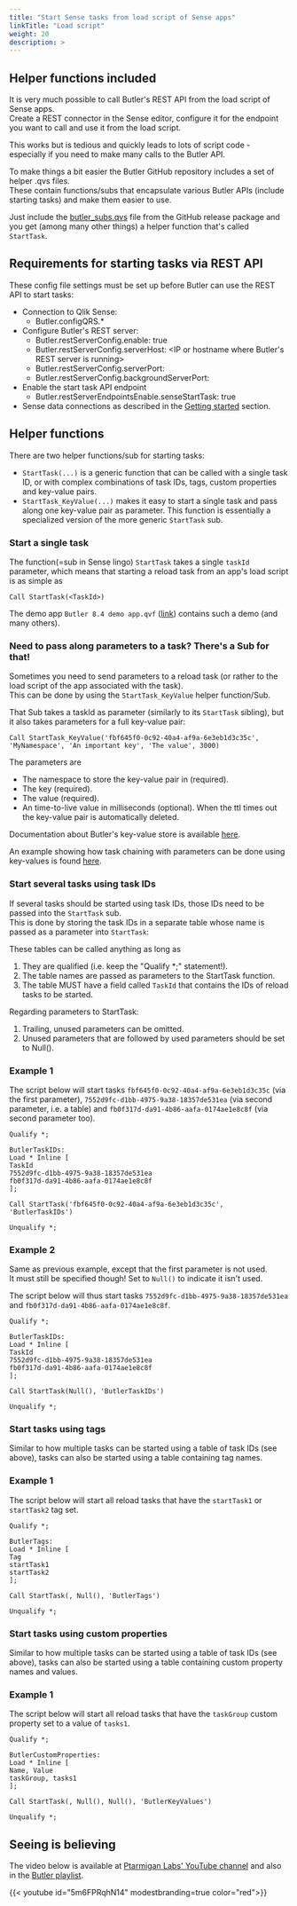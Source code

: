 ```yaml
---
title: "Start Sense tasks from load script of Sense apps"
linkTitle: "Load script"
weight: 20
description: >
---
```


## Helper functions included

It is very much possible to call Butler's REST API from the load script of Sense apps.  
Create a REST connector in the Sense editor, configure it for the endpoint you want to call and use it from the load script.

This works but is tedious and quickly leads to lots of script code - especially if you need to make many calls to the Butler API.

To make things a bit easier the Butler GitHub repository includes a set of helper .qvs files.  
These contain functions/subs that encapsulate various Butler APIs (include starting tasks) and make them easier to use.

Just include the [butler_subs.qvs](https://github.com/ptarmiganlabs/butler/blob/master/docs/sense_script/butler_subs.qvs) file from the GitHub release package and you get (among many other things) a helper function that's called `StartTask`.

## Requirements for starting tasks via REST API

These config file settings must be set up before Butler can use the REST API to start tasks:

- Connection to Qlik Sense:
  - Butler.configQRS.\*
- Configure Butler's REST server:
  - Butler.restServerConfig.enable: true
  - Butler.restServerConfig.serverHost: <IP or hostname where Butler's REST server is running>
  - Butler.restServerConfig.serverPort: <Port where Butler is exposing its REST server>
  - Butler.restServerConfig.backgroundServerPort: <Port used by Butler internally>
- Enable the start task API endpoint
  - Butler.restServerEndpointsEnable.senseStartTask: true
- Sense data connections as described in the [Getting started](/docs/getting-started/setup/data-connections) section.

## Helper functions

There are two helper functions/sub for starting tasks:

- `StartTask(...)` is a generic function that can be called with a single task ID, or with complex combinations of task IDs, tags, custom properties and key-value pairs.
- `StartTask_KeyValue(...)` makes it easy to start a single task and pass along one key-value pair as parameter. This function is essentially a specialized version of the more generic `StartTask` sub.

### Start a single task

The function(=sub in Sense lingo) `StartTask` takes a single `taskId` parameter, which means that starting a reload task from an app's load script is as simple as

    Call StartTask(<TaskId>)

The demo app `Butler 8.4 demo app.qvf` ([link](https://github.com/ptarmiganlabs/butler/tree/master/docs/sense_apps)) contains such a demo (and many others).

### Need to pass along parameters to a task? There's a Sub for that!

Sometimes you need to send parameters to a reload task (or rather to the load script of the app associated with the task).  
This can be done by using the `StartTask_KeyValue` helper function/Sub.

That Sub takes a taskId as parameter (similarly to its `StartTask` sibling), but it also takes parameters for a full key-value pair:

    Call StartTask_KeyValue('fbf645f0-0c92-40a4-af9a-6e3eb1d3c35c', 'MyNamespace', 'An important key', 'The value', 3000)

The parameters are

- The namespace to store the key-value pair in (required).
- The key (required).
- The value (required).
- An time-to-live value in milliseconds (optional). When the ttl times out the key-value pair is automatically deleted.

Documentation about Butler's key-value store is available [here](/docs/concepts/key-value/).

An example showing how task chaining with parameters can be done using key-values is found [here](/docs/examples/reload-chaining/).

### Start several tasks using task IDs

If several tasks should be started using task IDs, those IDs need to be passed into the `StartTask` sub.  
This is done by storing the task IDs in a separate table whose name is passed as a parameter into `StartTask`:

These tables can be called anything as long as

1. They are qualified (i.e. keep the "Qualify \*;" statement!).
2. The table names are passed as parameters to the StartTask function.
3. The table MUST have a field called `TaskId` that contains the IDs of reload tasks to be started.

Regarding parameters to StartTask:

1. Trailing, unused parameters can be omitted.
2. Unused parameters that are followed by used parameters should be set to Null().

### Example 1

The script below will start tasks `fbf645f0-0c92-40a4-af9a-6e3eb1d3c35c` (via the first parameter), `7552d9fc-d1bb-4975-9a38-18357de531ea` (via second parameter, i.e. a table) and `fb0f317d-da91-4b86-aafa-0174ae1e8c8f` (via second parameter too).

```
Qualify *;

ButlerTaskIDs:
Load * Inline [
TaskId
7552d9fc-d1bb-4975-9a38-18357de531ea
fb0f317d-da91-4b86-aafa-0174ae1e8c8f
];

Call StartTask('fbf645f0-0c92-40a4-af9a-6e3eb1d3c35c', 'ButlerTaskIDs')

Unqualify *;
```

### Example 2

Same as previous example, except that the first parameter is not used.  
It must still be specified though! Set to `Null()` to indicate it isn't used.

The script below will thus start tasks `7552d9fc-d1bb-4975-9a38-18357de531ea` and `fb0f317d-da91-4b86-aafa-0174ae1e8c8f`.

```
Qualify *;

ButlerTaskIDs:
Load * Inline [
TaskId
7552d9fc-d1bb-4975-9a38-18357de531ea
fb0f317d-da91-4b86-aafa-0174ae1e8c8f
];

Call StartTask(Null(), 'ButlerTaskIDs')

Unqualify *;
```

### Start tasks using tags

Similar to how multiple tasks can be started using a table of task IDs (see above), tasks can also be started using a table containing tag names.

### Example 1

The script below will start all reload tasks that have the `startTask1` or `startTask2` tag set.

```
Qualify *;

ButlerTags:
Load * Inline [
Tag
startTask1
startTask2
];

Call StartTask(, Null(), 'ButlerTags')

Unqualify *;
```

### Start tasks using custom properties

Similar to how multiple tasks can be started using a table of task IDs (see above), tasks can also be started using a table containing custom property names and values.

### Example 1

The script below will start all reload tasks that have the `taskGroup` custom property set to a value of `tasks1`.

```
Qualify *;

ButlerCustomProperties:
Load * Inline [
Name, Value
taskGroup, tasks1
];

Call StartTask(, Null(), Null(), 'ButlerKeyValues')

Unqualify *;
```

## Seeing is believing

The video below is available at [Ptarmigan Labs' YouTube channel](https://www.youtube.com/channel/UCpQblhippq-KfWkXEEYFHTQ) and also in the [Butler playlist](https://www.youtube.com/playlist?list=PLUuyY5OOOsz3XX5YT2QEwa7dzaBT1kOCP).

{{< youtube id="5m6FPRqhN14" modestbranding=true color="red">}}
